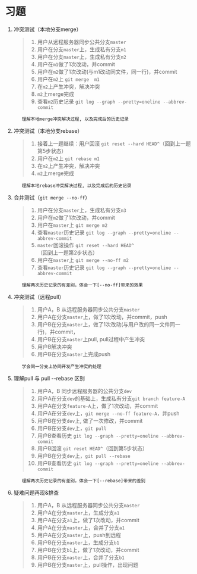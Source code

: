 # 习题

1. 冲突测试（本地分支merge）
   > 1. 用户从远程服务器同步公共分支`master`
   > 2. 用户在分支`master`上，生成私有分支`m1`
   > 3. 用户在分支`master`上，生成私有分支`m2`
   > 4. 用户在`m1`做了1次改动，并commit
   > 5. 用户在`m2`做了1次改动(与m1改动同文件，同一行)，并commit
   > 6. 用户在`m2`上 `git merge  m1`
   > 7. 在`m2`上产生冲突，解决冲突
   > 8. `m2`上merge完成
   > 9. 查看`m2`历史记录 `git log --graph --pretty=oneline --abbrev-commit`

   ```text
      理解本地merge冲突解决过程, 以及完成后的历史记录
   ```

2. 冲突测试（本地分支rebase）
   > 1. 接着上一题继续：用户回滚 `git reset --hard HEAD^`（回到上一题第5步状态）
   > 2. 用户在`m2`上 `git rebase m1`
   > 3. 在`m2`上产生冲突，解决冲突
   > 4. `m2`上merge完成

   ```text
      理解本地rebase冲突解决过程, 以及完成后的历史记录
   ```

3. 合并测试（`git merge --no-ff`）
   > 1. 用户在分支`master`上，生成私有分支`m3`
   > 2. 用户在`m2`做了1次改动，并commit
   > 3. 用户在`master`上 `git merge m2`
   > 4. 查看`master`历史记录 `git log --graph --pretty=oneline --abbrev-commit`
   > 5. `master`回滚操作 `git reset --hard HEAD^`（回到上一题第2步状态）
   > 6. 用户在`master`上 `git merge --no-ff m2`
   > 7. 查看`master`历史记录 `git log --graph --pretty=oneline --abbrev-commit`

   ```text
      理解两次历史记录的有差别，体会一下[--no-ff]带来的效果
   ```

4. 冲突测试（远程pull）
   > 1. 用户A，B 从远程服务器同步公共分支`master`
   > 2. 用户A在分支`master`上，做了1次改动，并commit，push
   > 3. 用户B在分支`master`上，做了1次改动(与用户改的同一文件同一行)，并commit，
   > 4. 用户B在分支`master`上pull, pull过程中产生冲突
   > 5. 用户B解决冲突
   > 6. 用户B在分支`master`上完成push

   ```text
      学会同一分支上协同开发产生冲突的处理
   ```

5. 理解pull 与 pull --rebase 区别
   > 1. 用户A，B 同步远程服务器的公共分支`dev`
   > 2. 用户A在分支`dev`的基础上，生成私有分支`git branch feature-A`
   > 3. 用户A在分支`feature-A`上，做了1次改动，并commit
   > 4. 用户A在分支`dev`上，`git merge --no-ff feature-A`，并push
   > 5. 用户B在分支`dev`上, 做了一次修改，并commit
   > 6. 用户B在分支`dev`上，`git pull`
   > 7. 用户B查看历史 `git log --graph --pretty=oneline --abbrev-commit`
   > 8. 用户B回滚 `git reset HEAD^`（回到第5步状态）
   > 9. 用户B在分支`dev`上，`git pull --rebase`
   > 10. 用户B查看历史 `git log --graph --pretty=oneline --abbrev-commit`

   ```text
      理解两次历史记录的有差别，体会一下[--rebase]带来的差别
   ```

6. 疑难问题再现&排查
   > 1. 用户A，B 从远程服务器同步公共分支`master`
   > 2. 用户A在分支`master`上，生成分支`a1`
   > 3. 用户A在分支`a1`上，做了1次改动，并commit
   > 4. 用户A在分支`master`上，合并了分支`a1`
   > 5. 用户A在分支`master`上，push到远程
   > 6. 用户B在分支`master`上，生成分支`b1`
   > 7. 用户B在分支`b1`上，做了1次改动，并commit
   > 8. 用户B在分支`master`上，合并了分支`b1`
   > 9. 用户B在分支`master`上，pull操作，出现问题
